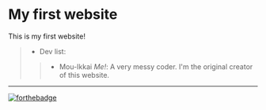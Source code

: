 # My first website
This is my first website!

> * Dev list:
> > * Mou-Ikkai *Me!*: A very messy coder. I'm the original creator of this website.

-------------------------------------------------------------------------------------------------------------------------------------------
[![forthebadge](https://forthebadge.com/images/badges/uses-html.svg)](https://forthebadge.com)
